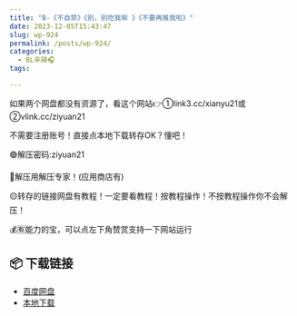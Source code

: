 ```yaml
---
title: "B-《不自禁》《别，别吃我嘛 》《不要再推我啦》"
date: 2023-12-05T15:43:47
slug: wp-924
permalink: /posts/wp-924/
categories:
  - BL辛辣🎧
tags:

---
```


如果两个网盘都没有资源了，看这个网站👉①link3.cc/xianyu21或②vlink.cc/ziyuan21

不需要注册账号！直接点本地下载转存OK？懂吧！

🟢解压密码:ziyuan21

🔵解压用解压专家！(应用商店有)

🟡转存的链接网盘有教程！一定要看教程！按教程操作！不按教程操作你不会解压！

💰🈶能力的宝，可以点左下角赞赏支持一下网站运行

## 📦 下载链接
- [百度网盘](https://blziyuan21.com/pay-download/924?key=79cb9c6015&down_id=0)
- [本地下载](https://blziyuan21.com/pay-download/924?key=79cb9c6015&down_id=1)

